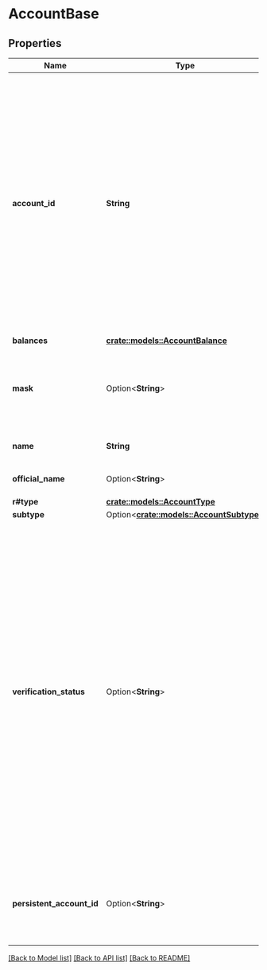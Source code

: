# AccountBase

## Properties

Name | Type | Description | Notes
------------ | ------------- | ------------- | -------------
**account_id** | **String** | Plaid’s unique identifier for the account. This value will not change unless Plaid can't reconcile the account with the data returned by the financial institution. This may occur, for example, when the name of the account changes. If this happens a new `account_id` will be assigned to the account.  The `account_id` can also change if the `access_token` is deleted and the same credentials that were used to generate that `access_token` are used to generate a new `access_token` on a later date. In that case, the new `account_id` will be different from the old `account_id`.  If an account with a specific `account_id` disappears instead of changing, the account is likely closed. Closed accounts are not returned by the Plaid API.  Like all Plaid identifiers, the `account_id` is case sensitive. | 
**balances** | [**crate::models::AccountBalance**](AccountBalance.md) |  | 
**mask** | Option<**String**> | The last 2-4 alphanumeric characters of an account's official account number. Note that the mask may be non-unique between an Item's accounts, and it may also not match the mask that the bank displays to the user. | 
**name** | **String** | The name of the account, either assigned by the user or by the financial institution itself | 
**official_name** | Option<**String**> | The official name of the account as given by the financial institution | 
**r#type** | [**crate::models::AccountType**](AccountType.md) |  | 
**subtype** | Option<[**crate::models::AccountSubtype**](AccountSubtype.md)> |  | 
**verification_status** | Option<**String**> | The current verification status of an Auth Item initiated through Automated or Manual micro-deposits.  Returned for Auth Items only.  `pending_automatic_verification`: The Item is pending automatic verification  `pending_manual_verification`: The Item is pending manual micro-deposit verification. Items remain in this state until the user successfully verifies the two amounts.  `automatically_verified`: The Item has successfully been automatically verified   `manually_verified`: The Item has successfully been manually verified  `verification_expired`: Plaid was unable to automatically verify the deposit within 7 calendar days and will no longer attempt to validate the Item. Users may retry by submitting their information again through Link.  `verification_failed`: The Item failed manual micro-deposit verification because the user exhausted all 3 verification attempts. Users may retry by submitting their information again through Link.    | [optional]
**persistent_account_id** | Option<**String**> | A unique and persistent identifier for accounts that can be used to trace multiple instances of the same account across different Items for depository accounts. This is currently an opt-in field and only supported for Chase Items. | [optional]

[[Back to Model list]](../README.md#documentation-for-models) [[Back to API list]](../README.md#documentation-for-api-endpoints) [[Back to README]](../README.md)


